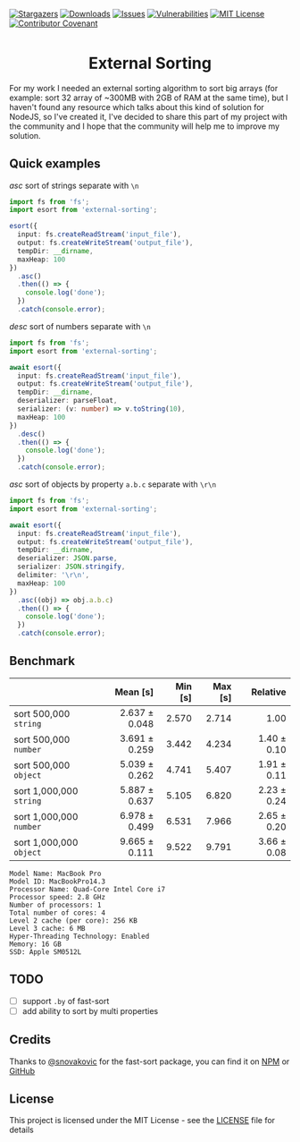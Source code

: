 [![Stargazers][stars-shield]][stars-url] [![Downloads][downloads-shield]][downloads-url] [![Issues][issues-shield]][issues-url] [![Vulnerabilities][vulnerabilities-shield]][vulnerabilities-url] [![MIT License][license-shield]][license-url][![Contributor Covenant][code-of-conduct-shield]][code-of-conduct-url]

<br/>
<div align="center">
  <h1 style="text-align: center; margin-top: 15px; border:none;">External Sorting</h1>
</div>

For my work I needed an external sorting algorithm to sort big arrays (for example: sort 32 array of ~300MB with 2GB of RAM at the same time), but I haven't found any resource which talks about this kind of solution for NodeJS, so I've created it, I've decided to share this part of my project with the community and I hope that the community will help me to improve my solution.

## Quick examples

*asc* sort of strings separate with `\n`

```typescript
import fs from 'fs';
import esort from 'external-sorting';

esort({
  input: fs.createReadStream('input_file'),
  output: fs.createWriteStream('output_file'),
  tempDir: __dirname,
  maxHeap: 100
})
  .asc()
  .then(() => {
    console.log('done');
  })
  .catch(console.error);
```

*desc* sort of numbers separate with `\n`

```typescript
import fs from 'fs';
import esort from 'external-sorting';

await esort({
  input: fs.createReadStream('input_file'),
  output: fs.createWriteStream('output_file'),
  tempDir: __dirname,
  deserializer: parseFloat,
  serializer: (v: number) => v.toString(10),
  maxHeap: 100
})
  .desc()
  .then(() => {
    console.log('done');
  })
  .catch(console.error);
```

*asc* sort of objects by property `a.b.c` separate with `\r\n`

```typescript
import fs from 'fs';
import esort from 'external-sorting';

await esort({
  input: fs.createReadStream('input_file'),
  output: fs.createWriteStream('output_file'),
  tempDir: __dirname,
  deserializer: JSON.parse,
  serializer: JSON.stringify,
  delimiter: '\r\n',
  maxHeap: 100
})
  .asc((obj) => obj.a.b.c)
  .then(() => {
    console.log('done');
  })
  .catch(console.error);
```

## Benchmark

| | Mean [s] | Min [s] | Max [s] | Relative |
|:---|---:|---:|---:|---:|
| sort 500,000 `string` | 2.637 ± 0.048 | 2.570 | 2.714 | 1.00 |
| sort 500,000 `number` | 3.691 ± 0.259 | 3.442 | 4.234 | 1.40 ± 0.10 |
| sort 500,000 `object` | 5.039 ± 0.262 | 4.741 | 5.407 | 1.91 ± 0.11 |
| sort 1,000,000 `string` | 5.887 ± 0.637 | 5.105 | 6.820 | 2.23 ± 0.24 |
| sort 1,000,000 `number` | 6.978 ± 0.499 | 6.531 | 7.966 | 2.65 ± 0.20 |
| sort 1,000,000 `object` | 9.665 ± 0.111 | 9.522 | 9.791 | 3.66 ± 0.08 |

```
Model Name: MacBook Pro
Model ID: MacBookPro14.3
Processor Name: Quad-Core Intel Core i7
Processor speed: 2.8 GHz
Number of processors: 1
Total number of cores: 4
Level 2 cache (per core): 256 KB
Level 3 cache: 6 MB
Hyper-Threading Technology: Enabled
Memory: 16 GB
SSD: Apple SM0512L
```

## TODO

- [ ] support `.by` of fast-sort
- [ ] add ability to sort by multi properties

## Credits

Thanks to [@snovakovic](https://github.com/snovakovic) for the fast-sort package, you can find it on [NPM](https://www.npmjs.com/package/fast-sort) or [GitHub](https://github.com/snovakovic/fast-sort)

## License

This project is licensed under the MIT License - see the [LICENSE](LICENSE) file for details

[downloads-shield]: https://img.shields.io/npm/dt/external-sorting.svg?style=flat-square
[downloads-url]: https://www.npmjs.com/package/external-sorting
[vulnerabilities-shield]: https://snyk.io/test/github/ldubos/external-sorting/badge.svg?targetFile=package.json&style=flat-square
[vulnerabilities-url]: https://snyk.io/test/github/ldubos/external-sorting?targetFile=package.json
[stars-shield]: https://img.shields.io/github/stars/ldubos/external-sorting.svg?style=flat-square
[stars-url]: https://github.com/ldubos/external-sorting/stargazers
[issues-shield]: https://img.shields.io/github/issues/ldubos/external-sorting.svg?style=flat-square
[issues-url]: https://github.com/ldubos/external-sorting/issues
[license-shield]: https://img.shields.io/github/license/ldubos/external-sorting.svg?style=flat-square
[license-url]: https://github.com/ldubos/external-sorting/blob/master/LICENSE
[code-of-conduct-shield]: https://img.shields.io/badge/Contributor%20Covenant-v2.0%20adopted-ff69b4.svg
[code-of-conduct-url]: CODE_OF_CONDUCT.md
